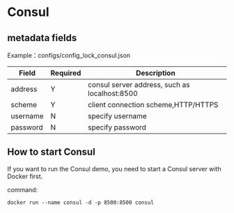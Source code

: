 # Consul

## metadata fields

Example：configs/config_lock_consul.json

| Field | Required | Description |
| --- | --- | --- |
| address | Y | consul server address, such as localhost:8500 |
| scheme | Y | client connection scheme,HTTP/HTTPS |
| username | N | specify username |
| password | N | specify password |

## How to start Consul

If you want to run the Consul demo, you need to start a Consul server with Docker first.

command:
```shell
docker run --name consul -d -p 8500:8500 consul
```
